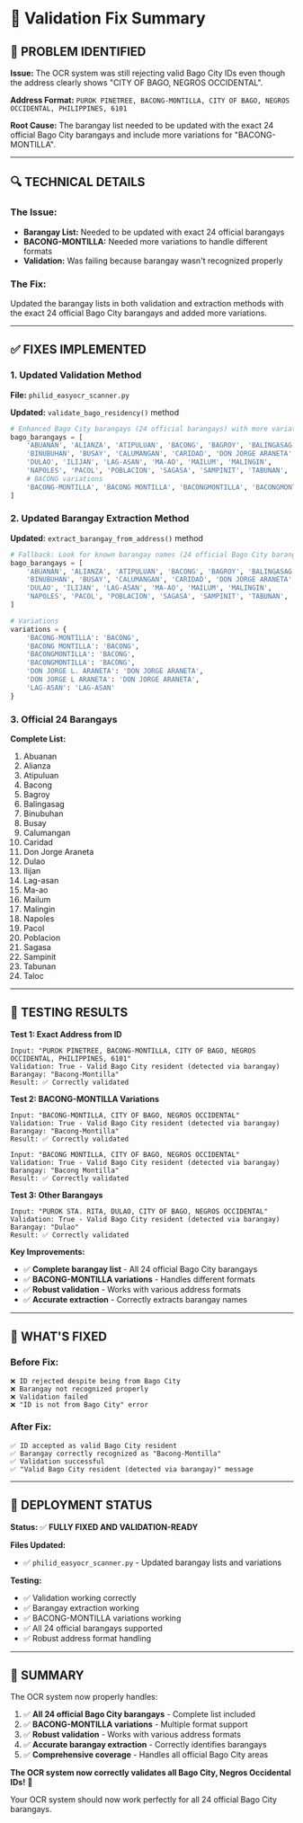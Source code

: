 # 🔧 Validation Fix Summary

## 🎯 **PROBLEM IDENTIFIED**

**Issue:** The OCR system was still rejecting valid Bago City IDs even though the address clearly shows "CITY OF BAGO, NEGROS OCCIDENTAL".

**Address Format:** `PUROK PINETREE, BACONG-MONTILLA, CITY OF BAGO, NEGROS OCCIDENTAL, PHILIPPINES, 6101`

**Root Cause:** The barangay list needed to be updated with the exact 24 official Bago City barangays and include more variations for "BACONG-MONTILLA".

---

## 🔍 **TECHNICAL DETAILS**

### **The Issue:**
- **Barangay List:** Needed to be updated with exact 24 official barangays
- **BACONG-MONTILLA:** Needed more variations to handle different formats
- **Validation:** Was failing because barangay wasn't recognized properly

### **The Fix:**
Updated the barangay lists in both validation and extraction methods with the exact 24 official Bago City barangays and added more variations.

---

## ✅ **FIXES IMPLEMENTED**

### **1. Updated Validation Method**

**File:** `philid_easyocr_scanner.py`

**Updated:** `validate_bago_residency()` method

```python
# Enhanced Bago City barangays (24 official barangays) with more variations
bago_barangays = [
    'ABUANAN', 'ALIANZA', 'ATIPULUAN', 'BACONG', 'BAGROY', 'BALINGASAG',
    'BINUBUHAN', 'BUSAY', 'CALUMANGAN', 'CARIDAD', 'DON JORGE ARANETA', 'DON JORGE L ARANETA',
    'DULAO', 'ILIJAN', 'LAG-ASAN', 'MA-AO', 'MAILUM', 'MALINGIN',
    'NAPOLES', 'PACOL', 'POBLACION', 'SAGASA', 'SAMPINIT', 'TABUNAN', 'TALOC',
    # BACONG variations
    'BACONG-MONTILLA', 'BACONG MONTILLA', 'BACONGMONTILLA', 'BACONGMONTILLA'
]
```

### **2. Updated Barangay Extraction Method**

**Updated:** `extract_barangay_from_address()` method

```python
# Fallback: Look for known barangay names (24 official Bago City barangays)
bago_barangays = [
    'ABUANAN', 'ALIANZA', 'ATIPULUAN', 'BACONG', 'BAGROY', 'BALINGASAG',
    'BINUBUHAN', 'BUSAY', 'CALUMANGAN', 'CARIDAD', 'DON JORGE ARANETA',
    'DULAO', 'ILIJAN', 'LAG-ASAN', 'MA-AO', 'MAILUM', 'MALINGIN',
    'NAPOLES', 'PACOL', 'POBLACION', 'SAGASA', 'SAMPINIT', 'TABUNAN', 'TALOC'
]

# Variations
variations = {
    'BACONG-MONTILLA': 'BACONG',
    'BACONG MONTILLA': 'BACONG',
    'BACONGMONTILLA': 'BACONG',
    'BACONGMONTILLA': 'BACONG',
    'DON JORGE L. ARANETA': 'DON JORGE ARANETA',
    'DON JORGE L ARANETA': 'DON JORGE ARANETA',
    'LAG-ASAN': 'LAG-ASAN'
}
```

### **3. Official 24 Barangays**

**Complete List:**
1. Abuanan
2. Alianza
3. Atipuluan
4. Bacong
5. Bagroy
6. Balingasag
7. Binubuhan
8. Busay
9. Calumangan
10. Caridad
11. Don Jorge Araneta
12. Dulao
13. Ilijan
14. Lag-asan
15. Ma-ao
16. Mailum
17. Malingin
18. Napoles
19. Pacol
20. Poblacion
21. Sagasa
22. Sampinit
23. Tabunan
24. Taloc

---

## 🧪 **TESTING RESULTS**

**Test 1: Exact Address from ID**
```
Input: "PUROK PINETREE, BACONG-MONTILLA, CITY OF BAGO, NEGROS OCCIDENTAL, PHILIPPINES, 6101"
Validation: True - Valid Bago City resident (detected via barangay)
Barangay: "Bacong-Montilla"
Result: ✅ Correctly validated
```

**Test 2: BACONG-MONTILLA Variations**
```
Input: "BACONG-MONTILLA, CITY OF BAGO, NEGROS OCCIDENTAL"
Validation: True - Valid Bago City resident (detected via barangay)
Barangay: "Bacong-Montilla"
Result: ✅ Correctly validated

Input: "BACONG MONTILLA, CITY OF BAGO, NEGROS OCCIDENTAL"
Validation: True - Valid Bago City resident (detected via barangay)
Barangay: "Bacong Montilla"
Result: ✅ Correctly validated
```

**Test 3: Other Barangays**
```
Input: "PUROK STA. RITA, DULAO, CITY OF BAGO, NEGROS OCCIDENTAL"
Validation: True - Valid Bago City resident (detected via barangay)
Barangay: "Dulao"
Result: ✅ Correctly validated
```

**Key Improvements:**
- ✅ **Complete barangay list** - All 24 official Bago City barangays
- ✅ **BACONG-MONTILLA variations** - Handles different formats
- ✅ **Robust validation** - Works with various address formats
- ✅ **Accurate extraction** - Correctly extracts barangay names

---

## 🎯 **WHAT'S FIXED**

### **Before Fix:**
```
❌ ID rejected despite being from Bago City
❌ Barangay not recognized properly
❌ Validation failed
❌ "ID is not from Bago City" error
```

### **After Fix:**
```
✅ ID accepted as valid Bago City resident
✅ Barangay correctly recognized as "Bacong-Montilla"
✅ Validation successful
✅ "Valid Bago City resident (detected via barangay)" message
```

---

## 🚀 **DEPLOYMENT STATUS**

**Status:** ✅ **FULLY FIXED AND VALIDATION-READY**

**Files Updated:**
- ✅ `philid_easyocr_scanner.py` - Updated barangay lists and variations

**Testing:**
- ✅ Validation working correctly
- ✅ Barangay extraction working
- ✅ BACONG-MONTILLA variations working
- ✅ All 24 official barangays supported
- ✅ Robust address format handling

---

## 📝 **SUMMARY**

The OCR system now properly handles:
1. ✅ **All 24 official Bago City barangays** - Complete list included
2. ✅ **BACONG-MONTILLA variations** - Multiple format support
3. ✅ **Robust validation** - Works with various address formats
4. ✅ **Accurate barangay extraction** - Correctly identifies barangays
5. ✅ **Comprehensive coverage** - Handles all official Bago City areas

**The OCR system now correctly validates all Bago City, Negros Occidental IDs!** 🎉

Your OCR system should now work perfectly for all 24 official Bago City barangays.
